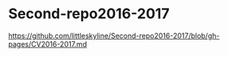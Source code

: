 # Second-repo2016-2017
https://github.com/littleskyline/Second-repo2016-2017/blob/gh-pages/CV2016-2017.md
